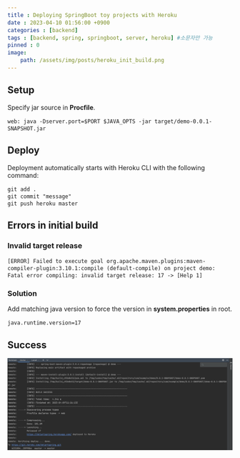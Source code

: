 ```yaml
---
title : Deploying SpringBoot toy projects with Heroku
date : 2023-04-10 01:56:00 +0900
categories : [backend]
tags : [backend, spring, springboot, server, heroku] #소문자만 가능
pinned : 0
image:
    path: /assets/img/posts/heroku_init_build.png
---
```

## Setup
Specify jar source in <b>Procfile</b>.

```
web: java -Dserver.port=$PORT $JAVA_OPTS -jar target/demo-0.0.1-SNAPSHOT.jar
```


## Deploy
Deployment automatically starts with Heroku CLI with the following command:

```
git add .
git commit "message"
git push heroku master
```

## Errors in initial build

### Invalid target release
```
[ERROR] Failed to execute goal org.apache.maven.plugins:maven-compiler-plugin:3.10.1:compile (default-compile) on project demo: Fatal error compiling: invalid target release: 17 -> [Help 1]
```

### Solution
Add matching java version to force the version in <b>system.properties</b> in root.
```
java.runtime.version=17
```

## Success
![Heroku Initial Build](/assets/img/posts/heroku_init_build.png)